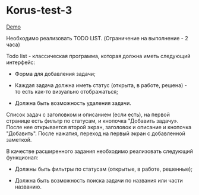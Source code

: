 # Korus-test-3

[Demo](https://kapatych.github.io/Korus-test-3/)

Необходимо реализовать TODO LIST. (Ограничение на выполнение - 2 часа)

Todo list - классическая программа, которая должна иметь следующий интерфейс:

- Форма для добавления задачи;

- Каждая задача должна иметь статус (открыта, в работе, решена) - то есть как-то визуально отображаться;

- Должна быть возможность удаления задачи.

Список задач с заголовком и описанием (если есть), на первой странице есть фильтр по статусам, и кнопочка "Добавить задачу». После нее открывается второй экран, заголовок и описание и кнопочка "Добавить". После нажатия, переход на первый экран с добавленной заметкой.

В качестве расширенного задания необходимо реализовать следующий функционал:

- Должны быть фильтры по статусам (открытые, в работе, решенные);

- Должна быть возможность поиска задачи по названия или части названию.
